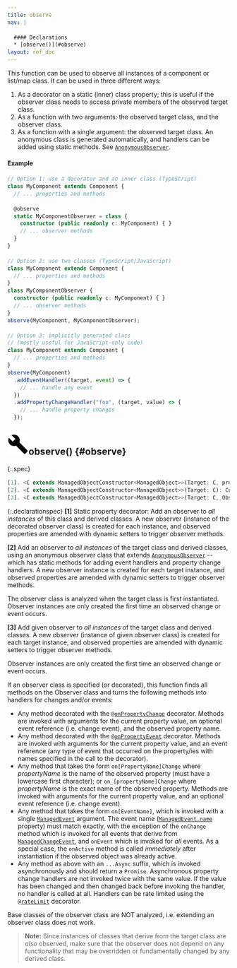 ```yaml
---
title: observe
nav: |

  #### Declarations
  * [observe()](#observe)
layout: ref_doc
---
```


This function can be used to observe all instances of a component or list/map class. It can be used in three different ways:

1. As a decorator on a static (inner) class property; this is useful if the observer class needs to access private members of the observed target class.
2. As a function with two arguments: the observed target class, and the observer class.
3. As a function with a single argument: the observed target class. An anonymous class is generated automatically, and handlers can be added using static methods. See [`AnonymousObserver`](./AnonymousObserver).

#### Example
```typescript
// Option 1: use a decorator and an inner class (TypeScript)
class MyComponent extends Component {
  // ... properties and methods

  @observe
  static MyComponentObserver = class {
    constructor (public readonly c: MyComponent) { }
    // ... observer methods
  }
}

// Option 2: use two classes (TypeScript/JavaScript)
class MyComponent extends Component {
  // ... properties and methods
}
class MyComponentObserver {
  constructor (public readonly c: MyComponent) { }
  // ... observer methods
}
observe(MyComponent, MyComponentObserver);

// Option 3: implicitly generated class
// (mostly useful for JavaScript-only code)
class MyComponent extends Component {
  // ... properties and methods
}
observe(MyComponent)
  .addEventHandler((target, event) => {
    // ... handle any event
  })
  .addPropertyChangeHandler("foo", (target, value) => {
    // ... handle property changes
  });
```

## ![](/assets/icons/spec-function.svg)observe() {#observe}
{:.spec}

```typescript
[1]. <C extends ManagedObjectConstructor<ManagedObject>>(Target: C, propertyKey: string): void
[2]. <C extends ManagedObjectConstructor<ManagedObject>>(Target: C): Custom<InstanceType<C>>
[3]. <C extends ManagedObjectConstructor<ManagedObject>>(Target: C, Observer: new (instance: InstanceType<C>) => any): void
```
{:.declarationspec}
**[1]** Static property decorator: Add an observer to _all instances_ of this class and derived classes. A new observer (instance of the decorated observer class) is created for each instance, and observed properties are amended with dynamic setters to trigger observer methods.


**[2]** Add an observer to _all instances_ of the target class and derived classes, using an anonymous observer class that extends [`AnonymousObserver`](./AnonymousObserver) -- which has static methods for adding event handlers and property change handlers. A new observer instance is created for each target instance, and observed properties are amended with dynamic setters to trigger observer methods.

The observer class is analyzed when the target class is first instantiated. Observer instances are only created the first time an observed change or event occurs.


**[3]** Add given observer to _all instances_ of the target class and derived classes. A new observer (instance of given observer class) is created for each target instance, and observed properties are amended with dynamic setters to trigger observer methods.

Observer instances are only created the first time an observed change or event occurs.

If an observer class is specified (or decorated), this function finds all methods on the Observer class and turns the following methods into handlers for changes and/or events:

- Any method decorated with the [`@onPropertyChange`](./onPropertyChange) decorator. Methods are invoked with arguments for the current property value, an optional event reference (i.e. change event), and the observed property name.
- Any method decorated with the [`@onPropertyEvent`](./onPropertyEvent) decorator. Methods are invoked with arguments for the current property value, and an event reference (any type of event that occurred on the property/ies with names specified in the call to the decorator).
- Any method that takes the form `on[PropertyName]Change` where _propertyName_ is the name of the observed property (must have a lowercase first character); or `on_[propertyName]Change` where _propertyName_ is the exact name of the observed property. Methods are invoked with arguments for the current property value, and an optional event reference (i.e. change event).
- Any method that takes the form `on[EventName]`, which is invoked with a single [`ManagedEvent`](./ManagedEvent) argument. The event name ([`ManagedEvent.name`](./ManagedEvent#ManagedEvent:name) property) must match exactly, with the exception of the `onChange` method which is invoked for all events that derive from [`ManagedChangeEvent`](./ManagedChangeEvent), and `onEvent` which is invoked for _all_ events. As a special case, the `onActive` method is called _immediately_ after instantiation if the observed object was already active.
- Any method as above with an `...Async` suffix, which is invoked asynchronously and should return a `Promise`. Asynchronous property change handlers are not invoked twice with the same value. If the value has been changed and then changed back before invoking the handler, no handler is called at all. Handlers can be rate limited using the [`@rateLimit`](./rateLimit) decorator.

Base classes of the observer class are NOT analyzed, i.e. extending an observer class does not work.

> **Note:** Since instances of classes that derive from the target class are _also_ observed, make sure that the observer does not depend on any functionality that may be overridden or fundamentally changed by any derived class.

